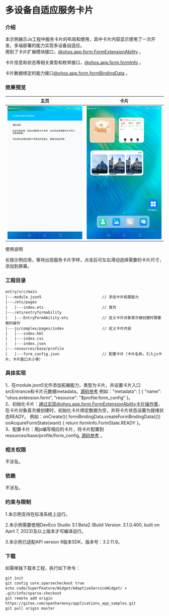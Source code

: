 #  多设备自适应服务卡片

### 介绍

本示例展示Js工程中服务卡片的布局和使用，其中卡片内容显示使用了一次开发，多端部署的能力实现多设备自适应。    
用到了卡片扩展模块接口，[@ohos.app.form.FormExtensionAbility](https://gitee.com/openharmony/docs/blob/master/zh-cn/application-dev/reference/apis/js-apis-app-form-formExtensionAbility.md) 。  

卡片信息和状态等相关类型和枚举接口，[@ohos.app.form.formInfo](https://gitee.com/openharmony/docs/blob/master/zh-cn/application-dev/reference/apis/js-apis-app-form-formInfo.md) 。  

卡片数据绑定的能力接口[@ohos.app.form.formBindingData](https://gitee.com/openharmony/docs/blob/master/zh-cn/application-dev/reference/apis/js-apis-app-form-formBindingData.md) 。  



### 效果预览

|主页|卡片|
|-------|-------|
|![](screenshots/device/main.png)|![](screenshots/device/card.png)|

使用说明

长按示例应用，等待出现服务卡片字样，点击后可左右滑动选择需要的卡片尺寸，添加到屏幕。

### 工程目录
```
entry/src/main
|---module.json5                           // 添加卡片拓展能力
|---/ets/pages
|   |---index.ets                          // 首页
|---/ets/entryformability                                 
|   |---EntryFormAbility.ets               // 定义卡片对象首次被创建时需要做的操作
|---js/complex/pages/index                 // 定义卡片内容                 
|   |---index.hml                                                   
|   |---index.css                          
|   |---index.json                         
|---resources/base/profile                                  
|   |---form_config.json                   // 配置卡片（卡片名称，引入js卡片，卡片窗口大小等）                          
```

### 具体实现
1、在module.json5文件添加拓展能力，类型为卡片，并设置卡片入口srcEntrance和卡片元数据metadata。[源码参考](https://gitee.com/openharmony/applications_app_samples/blob/master/code/SuperFeature/Widget/AdaptiveServiceWidget/entry/src/main/module.json5) 例如："metadata": [
{
"name": "ohos.extension.form",
"resource": "$profile:form_config"
}。  
2、初始化卡片：通过实现@ohos.app.form.FormExtensionAbility卡片操作类，在卡片对象首次被创建时，初始化卡片绑定数据为空，并将卡片状态设置为就绪状态READY。 例如：onCreate(){
formBindingData.createFormBindingData({}) onAcquireFormState(want) {
return formInfo.FormState.READY }。   
3、配置卡片：用js编写相应的卡片，将卡片配置到resources/base/profile/form_config, [源码参考](https://gitee.com/openharmony/applications_app_samples/blob/master/code/SuperFeature/Widget/AdaptiveServiceWidget/entry/src/main/resources/base/profile/form_config.json) 。

### 相关权限

不涉及。

### 依赖

不涉及。

### 约束与限制

1.本示例支持在标准系统上运行。

2.本示例需要使用DevEco Studio 3.1 Beta2 (Build Version: 3.1.0.400, built on April 7, 2023)及以上版本才可编译运行。

3.本示例已适配API version 9版本SDK，版本号：3.2.11.9。

### 下载

如需单独下载本工程，执行如下命令：
```
git init
git config core.sparsecheckout true
echo code/SuperFeature/Widget/AdaptiveServiceWidget/ > .git/info/sparse-checkout
git remote add origin https://gitee.com/openharmony/applications_app_samples.git
git pull origin master
```